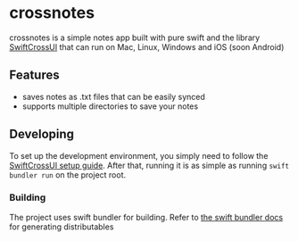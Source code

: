 # crossnotes
crossnotes is a simple notes app built with pure swift and the library [SwiftCrossUI](https://github.com/stackotter/swift-cross-ui) that can run on Mac, Linux, Windows and iOS (soon Android)
## Features
- saves notes as .txt files that can be easily synced
- supports multiple directories to save your notes
## Developing
To set up the development environment, you simply need to follow the [SwiftCrossUI setup guide](https://stackotter.github.io/swift-cross-ui/documentation/swiftcrossui/quick-start/). After that, running it is as simple as running `swift bundler run` on the project root.
### Building
The project uses swift bundler for building. Refer to [the swift bundler docs](https://swiftbundler.dev/documentation/swift-bundler/creating-an-app#Distributing-the-app) for generating distributables